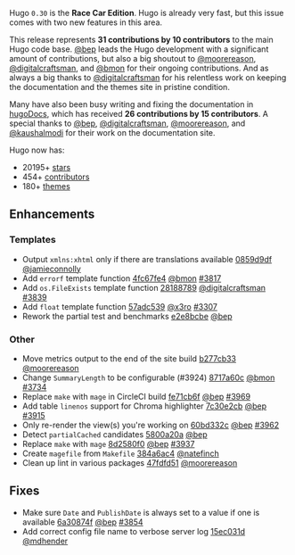 
Hugo `0.30` is the **Race Car Edition**. Hugo is already very fast, but this issue comes with two new features in this area.

This release represents **31 contributions by 10 contributors** to the main Hugo code base.
[@bep](https://github.com/bep) leads the Hugo development with a significant amount of contributions, but also a big shoutout to [@moorereason](https://github.com/moorereason), [@digitalcraftsman](https://github.com/digitalcraftsman), and [@bmon](https://github.com/bmon) for their ongoing contributions.
And as always a big thanks to [@digitalcraftsman](https://github.com/digitalcraftsman) for his relentless work on keeping the documentation and the themes site in pristine condition.

Many have also been busy writing and fixing the documentation in [hugoDocs](https://github.com/gohugoio/hugoDocs), 
which has received **26 contributions by 15 contributors**. A special thanks to [@bep](https://github.com/bep), [@digitalcraftsman](https://github.com/digitalcraftsman), [@moorereason](https://github.com/moorereason), and [@kaushalmodi](https://github.com/kaushalmodi) for their work on the documentation site.


Hugo now has:

* 20195+ [stars](https://github.com/gohugoio/hugo/stargazers)
* 454+ [contributors](https://github.com/gohugoio/hugo/graphs/contributors)
* 180+ [themes](http://themes.gohugo.io/)

## Enhancements

### Templates

* Output `xmlns:xhtml` only if there are translations available [0859d9df](https://github.com/gohugoio/hugo/commit/0859d9dfe647db3b8a192da38ad7efb5480a29a1) [@jamieconnolly](https://github.com/jamieconnolly) 
* Add `errorf` template function [4fc67fe4](https://github.com/gohugoio/hugo/commit/4fc67fe44a3c65fc7faaed21d5fa5bb5f87edf2c) [@bmon](https://github.com/bmon) [#3817](https://github.com/gohugoio/hugo/issues/3817)
* Add `os.FileExists` template function [28188789](https://github.com/gohugoio/hugo/commit/2818878994e906c292cbe00cb2a83f1531a21f32) [@digitalcraftsman](https://github.com/digitalcraftsman) [#3839](https://github.com/gohugoio/hugo/issues/3839)
* Add `float` template function [57adc539](https://github.com/gohugoio/hugo/commit/57adc539fc98dcb6fba8070b9611b8bd545f6f7f) [@x3ro](https://github.com/x3ro) [#3307](https://github.com/gohugoio/hugo/issues/3307)
* Rework the partial test and benchmarks [e2e8bcbe](https://github.com/gohugoio/hugo/commit/e2e8bcbec34702a27047b91b6b007a15f1fc0797) [@bep](https://github.com/bep) 


### Other

* Move metrics output to the end of the site build [b277cb33](https://github.com/gohugoio/hugo/commit/b277cb33e4dfa7440fca3b7888026944ce056154) [@moorereason](https://github.com/moorereason) 
* Change `SummaryLength` to be configurable (#3924) [8717a60c](https://github.com/gohugoio/hugo/commit/8717a60cc030f4310c1779c0cdd51db37ad636cd) [@bmon](https://github.com/bmon) [#3734](https://github.com/gohugoio/hugo/issues/3734)
* Replace `make` with `mage` in CircleCI build [fe71cb6f](https://github.com/gohugoio/hugo/commit/fe71cb6f5f83cdc8374cf1fc35a6d48102bd4b12) [@bep](https://github.com/bep) [#3969](https://github.com/gohugoio/hugo/issues/3969)
* Add table `linenos` support for Chroma highlighter [7c30e2cb](https://github.com/gohugoio/hugo/commit/7c30e2cbb08fdf0e61f80c7f1aa29909aeca4211) [@bep](https://github.com/bep) [#3915](https://github.com/gohugoio/hugo/issues/3915)
* Only re-render the view(s) you're working on [60bd332c](https://github.com/gohugoio/hugo/commit/60bd332c1f68e49e6ac439047e7c660865189380) [@bep](https://github.com/bep) [#3962](https://github.com/gohugoio/hugo/issues/3962)
* Detect `partialCached` candidates [5800a20a](https://github.com/gohugoio/hugo/commit/5800a20a258378440e203a6c4a4343f5077755df) [@bep](https://github.com/bep) 
* Replace `make` with `mage` [8d2580f0](https://github.com/gohugoio/hugo/commit/8d2580f07c0253e12524a4b5c13165f876d00b21) [@bep](https://github.com/bep) [#3937](https://github.com/gohugoio/hugo/issues/3937)
* Create `magefile` from `Makefile` [384a6ac4](https://github.com/gohugoio/hugo/commit/384a6ac4bd2de16fcd6a1c952e7ca41b66023a12) [@natefinch](https://github.com/natefinch) 
* Clean up lint in various packages [47fdfd51](https://github.com/gohugoio/hugo/commit/47fdfd5196cd24a23b30afe1d88969ffb413ab59) [@moorereason](https://github.com/moorereason) 

## Fixes

* Make sure `Date` and `PublishDate` is always set to a value if one is available [6a30874f](https://github.com/gohugoio/hugo/commit/6a30874f19610a38e846e120aac03c68e12f9b7b) [@bep](https://github.com/bep) [#3854](https://github.com/gohugoio/hugo/issues/3854)
* Add correct config file name to verbose server log [15ec031d](https://github.com/gohugoio/hugo/commit/15ec031d9818d239bfbff525c00cd99cc3118a96) [@mdhender](https://github.com/mdhender) 





